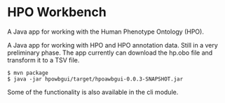 # HPO Workbench
A Java app for working with the Human Phenotype Ontology (HPO).

A Java app for working with HPO and HPO annotation data. Still in a very preliminary phase. 
The app currently can download the hp.obo file and transform it to a TSV file.

```
$ mvn package
$ java -jar hpowbgui/target/hpoawbgui-0.0.3-SNAPSHOT.jar
```
Some of the functionality is also available in the cli module.
